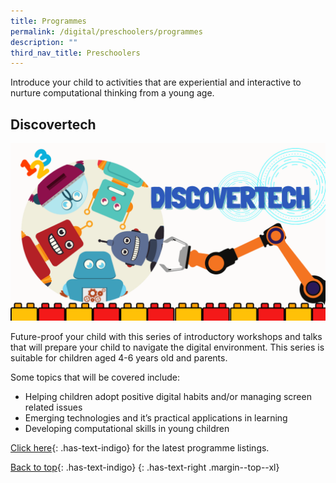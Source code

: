```yaml
---
title: Programmes
permalink: /digital/preschoolers/programmes
description: ""
third_nav_title: Preschoolers
---
```

Introduce your child to activities that are experiential and interactive to nurture computational thinking from a young age.

## **Discovertech**
![Alt text for image on Isomer site](/images/digital/Digital-Prog-Preschooler-01.png)

Future-proof your child with this series of introductory workshops and talks that will prepare your child to navigate the digital environment. This series is suitable for children aged 4-6 years old and parents.
 
Some topics that will be covered include:

- Helping children adopt positive digital habits and/or managing screen related issues 
- Emerging technologies and it’s practical applications in learning 
- Developing computational skills in young children 

[Click here](#){: .has-text-indigo} for the latest programme listings.

[Back to top](#main-content){: .has-text-indigo}
{: .has-text-right .margin--top--xl}